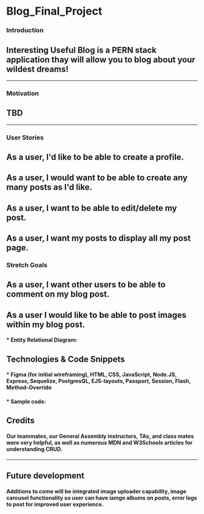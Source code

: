 # Blog_Final_Project

### Introduction
## Interesting Useful Blog is a PERN stack application thay will allow you to blog about your wildest dreams!

---
### Motivation
## TBD

---
### User Stories 

## As a user, I'd like to be able to create a profile.

## As a user, I would want to be able to create any many posts as I'd like.

## As a user, I want to be able to edit/delete my post.

## As a user, I want my posts to display all my post page.

### Stretch Goals

## As a user, I want other users to be able to comment on my blog post.

## As a user I would like to be able to post images within my blog post.






#### * Entity Relational Diagram:


## Technologies & Code Snippets
#### * Figma (for initial wireframing), HTML, CSS, JavaScript, Node.JS, Express, Sequelize, PostgresQL, EJS-layouts, Passport, Session, Flash, Method-Override
#### * Sample code:
#### 


## Credits
#### Our teammates, our General Assembly instructors, TAs, and class mates were very helpful, as well as numerous MDN and W3Schools articles for understanding CRUD. 

---

## Future development
#### Additions to come will be integrated image uploader capability, image carousel functionality so user can have iamge albums on posts, error logs to post for improved user experience.
